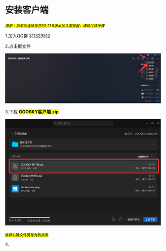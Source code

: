 # 安装客户端

<sub>_<mark style="color:$info;">提示：如果你选择自己的1.21.5版本加入服务器，请跳过该步骤</mark>_</sub>

1.加入QQ群    [311329512](https://qm.qq.com/q/yyzbJlmG9G)

2.点击群文件

![](../.gitbook/assets/image.png)

3.下载  <mark style="color:$success;">**GOOSKY客户端.zip**</mark>

&#x20;![](<../.gitbook/assets/image (1).png>)

<sub><mark style="color:$primary;">推荐右键文件另存为到桌面<mark style="color:$primary;"></sub>

4\.

